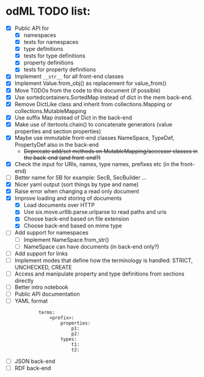 odML TODO list:
===============

  - [x] Public API for
    - [x] namespaces
    - [x] tests for namespaces
    - [x] type definitions
    - [x] tests for type definitions
    - [x] property definitions
    - [x] tests for property definitions
  - [x] Implement `__str__` for all front-end classes 
  - [x] Implement Value.from_obj() as replacement for value_from()
  - [x] Move TODOs from the code to this document (if possible)
  - [x] Use sortedcontainers.SortedMap instead of dict in the mem back-end.
  - [x] Remove DictLike class and inherit from collections.Mapping or collections.MutableMapping
  - [x] Use suffix Map instead of Dict in the back-end
  - [x] Make use of itertools.chain() to concatenate generators (value properties and section properties)
  - [x] Maybe use immutable front-end classes NameSpace, TypeDef, PropertyDef also in the back-end
    - ~~Deprecate add/set methods on MutableMapping/accessor classes in the back-end (and front-end?)~~
  - [x] Check the input for URIs, names, type names, prefixes etc (in the front-end)
  - [ ] Better name for SB for example: SecB, SecBuilder ...
  - [x] Nicer yaml output (sort things by type and name)
  - [x] Raise error when changing a read only document
  - [x] Improve loading and storing of documents
    - [x] Load documents over HTTP
    - [x] Use six.move.urllib.parse.urlparse to read paths and uris
    - [x] Choose back-end based on file extension
    - [x] Choose back-end based on mime type
  - [ ] Add support for namespaces
    - [ ] Implement NameSpace.from_str()
    - [ ] NameSpace can have documents (in back-end only?)
  - [ ] Add support for links
  - [ ] Implement modes that define how the terminology is handled:
        STRICT, UNCHECKED, CREATE
  - [ ] Access and manipulate property and type definitions from sections directly
  - [ ] Better intro notebook
  - [ ] Public API documentation
  - [ ] YAML format

```
            terms:
                <prefix>:
                    properties:
                        p1:
                        p2:
                    types:
                        t1:
                        t2:
```

  - [ ] JSON back-end
  - [ ] RDF back-end
